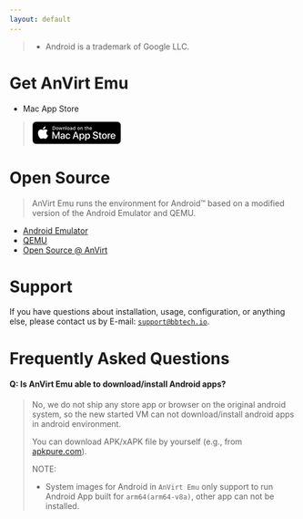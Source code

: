 ```yaml
---
layout: default
---
```


> * Android is a trademark of Google LLC.
<!-- > * The Android robot is reproduced or modified from work created and shared by Google and used according to terms described in the Creative Commons 3.0 Attribution License. -->

# Get AnVirt Emu
* Mac App Store
> [![Download on the Mac App Store](./assets/Download_on_the_Mac_App_Store_Badge_US-UK_blk_092917.png)](https://apps.apple.com/us/app/anvirt-emu/id1591868812)

# Open Source
> AnVirt Emu runs the environment for Android™ based on a modified version of the Android Emulator and QEMU.

* [Android Emulator](https://source.android.com/setup/create/avd)
* [QEMU](https://www.qemu.org/)
* [Open Source @ AnVirt](https://github.com/anvirt)

# Support
If you have questions about installation, usage, configuration, or anything else, please contact us by E-mail: [`support@bbtech.io`](mailto:support@bbtech.io).

# Frequently Asked Questions
#### Q: Is AnVirt Emu able to download/install Android apps? 
> No, we do not ship any store app or browser on the original android system, so the new started VM can not download/install android apps in android environment.
>
> You can download APK/xAPK file by yourself (e.g., from [apkpure.com](https://apkpure.com)).
>
> NOTE:
> * System images for Android in `AnVirt Emu` only support to run Android App built for `arm64(arm64-v8a)`, other app can not be installed.
